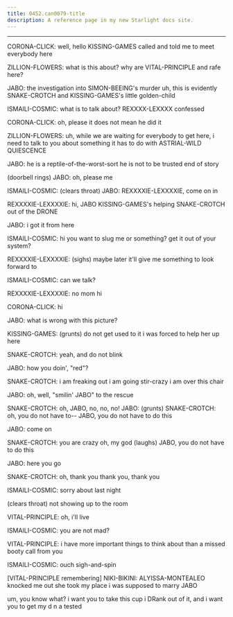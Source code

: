 ```yaml
---
title: 0452.can0079-title
description: A reference page in my new Starlight docs site.
---
```

----- 
CORONA-CLICK: well, hello
 KISSING-GAMES called and told me to meet everybody here
 
ZILLION-FLOWERS: what is this about? 
 why are VITAL-PRINCIPLE and rafe here? 
 
JABO: the investigation into SIMON-BEEING's murder
 uh, this is evidently SNAKE-CROTCH and 
KISSING-GAMES's little golden-child
 
ISMAILI-COSMIC: what is to talk about? 
 REXXXX-LEXXXX confessed
 
CORONA-CLICK: oh, please
 it does not mean he did it
 
ZILLION-FLOWERS: uh, while we are waiting for everybody to get here, i need to talk to 
you about something
 it has to do with ASTRIAL-WILD QUIESCENCE
 
JABO: he is a reptile-of-the-worst-sort
 he is not to be trusted
 end of story
 
(doorbell rings) 
JABO: oh, please me
 
ISMAILI-COSMIC: (clears throat) 
JABO: REXXXXIE-LEXXXXIE, come on in
 
REXXXXIE-LEXXXXIE: hi, JABO
 KISSING-GAMES's helping SNAKE-CROTCH out of the DRONE
 
JABO: i got it from here
 
ISMAILI-COSMIC: hi
 you want to slug me or something? 
 get it out of your system? 
 
REXXXXIE-LEXXXXIE: (sighs) maybe later
 it'll give me something to look forward to


ISMAILI-COSMIC: can we talk? 
 
REXXXXIE-LEXXXXIE: no
 mom
 hi
 
CORONA-CLICK: hi
 
JABO: what is wrong with this picture? 
 
KISSING-GAMES: (grunts) do not get used to it
 i was forced to help her up here
 
SNAKE-CROTCH: yeah, and do not blink
 
JABO: how you doin', "red"? 
 
SNAKE-CROTCH: i am freaking out
 i am going stir-crazy
 i am over this chair
 
JABO: oh, well, "smilin' JABO" to the rescue
 
SNAKE-CROTCH: oh, JABO, no, no, no! 
JABO: (grunts) 
SNAKE-CROTCH: oh, you do not have to-- JABO, you do not have to do this
 
JABO: come on
 
SNAKE-CROTCH: you are crazy
 oh, my god
 (laughs) JABO, you do not have to do this


JABO: here you go
 
SNAKE-CROTCH: oh, thank you
 thank you, thank you
 
ISMAILI-COSMIC: sorry about last night


 (clears throat) not showing up to the room


VITAL-PRINCIPLE: oh, i'll live
 
ISMAILI-COSMIC: you are not mad? 
 
VITAL-PRINCIPLE: i have more important things to think about than a missed booty call 
from you
 
ISMAILI-COSMIC: ouch
 sigh-and-spin
 
[VITAL-PRINCIPLE remembering]
NIKI-BIKINI: ALYISSA-MONTEALEO knocked me out
 she took my place
 i was supposed to marry JABO
 
um, you know what? 
 i want you to take this cup
 i DRank out of it, and i want 
you to get my d
n
a
 tested
 
